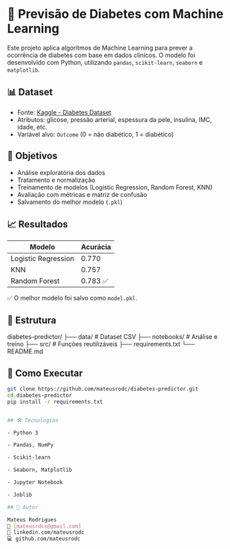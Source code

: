 # 🧠 Previsão de Diabetes com Machine Learning

Este projeto aplica algoritmos de Machine Learning para prever a ocorrência de diabetes com base em dados clínicos. O modelo foi desenvolvido com Python, utilizando `pandas`, `scikit-learn`, `seaborn` e `matplotlib`.

## 📊 Dataset

- Fonte: [Kaggle - Diabetes Dataset](https://www.kaggle.com/datasets/uciml/pima-indians-diabetes-database)
- Atributos: glicose, pressão arterial, espessura da pele, insulina, IMC, idade, etc.
- Variável alvo: `Outcome` (0 = não diabético, 1 = diabético)

## 🎯 Objetivos

- Análise exploratória dos dados
- Tratamento e normalização
- Treinamento de modelos (Logistic Regression, Random Forest, KNN)
- Avaliação com métricas e matriz de confusão
- Salvamento do melhor modelo (`.pkl`)

## 📈 Resultados

| Modelo               | Acurácia |
|----------------------|----------|
| Logistic Regression  | 0.770    |
| KNN                  | 0.757    |
| Random Forest        | 0.783 ✅ |

✅ O melhor modelo foi salvo como `model.pkl`.

## 📂 Estrutura
diabetes-predictor/
├── data/ # Dataset CSV
├── notebooks/ # Análise e treino
├── src/ # Funções reutilizáveis
├── requirements.txt
└── README.md


## 🚀 Como Executar

```bash
git clone https://github.com/mateusrodc/diabetes-predictor.git
cd diabetes-predictor
pip install -r requirements.txt


## 🛠️ Tecnologias

- Python 3

- Pandas, NumPy

- Scikit-learn

- Seaborn, Matplotlib

- Jupyter Notebook

- Joblib

## 🤝 Autor

Mateus Rodrigues
📧 [mateusrdcs@gmail.com]
🔗 linkedin.com/mateusrodc
💻 github.com/mateusrodc

